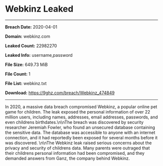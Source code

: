 # Webkinz Leaked

------------
**Breach Date:** 2020-04-01

**Domain:** webkinz.com

**Leaked Count:** 22982270

**Leaked Info:** username,password

**File Size:** 649.73 MiB

**File Count:** 1

**File List:** webkinz.txt

**Download:** https://9ghz.com/breach/Webkinz_474849

------------
In 2020, a massive data breach compromised Webkinz, a popular online pet game for children. The leak exposed the personal information of over 22 million users, including names, addresses, email addresses, passwords, and even childrens birthdates.\n\nThe breach was discovered by security researcher Jeremiah Fowler, who found an unsecured database containing the sensitive data. The database was accessible to anyone with an internet connection, and it had reportedly been exposed for several months before it was discovered. \n\nThe Webkinz leak raised serious concerns about the privacy and security of childrens data. Many parents were outraged that their childrens personal information had been compromised, and they demanded answers from Ganz, the company behind Webkinz.
